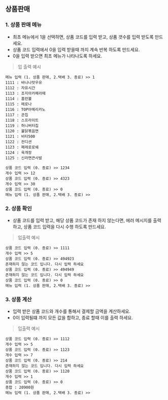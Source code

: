 ## 상품판매

### 1. 상품 판매 메뉴	

* 최초 메뉴에서 1을 선택하면, 상품 코드를 입력 받고, 상품 갯수를 입력 받도록 만드세요. 
* 상품 코드 입력에서 0을 입력 받을때 까지 계속 반복 하도록 만드세요. 
* 0을 입력 받으면 최초 메뉴가 나타나도록 하세요. 

> 입 출력 예시 

```
메뉴 입력 (1. 상품 판매, 2.택배 3. 종료) >> 1
1111 : 바나나맛우유
1112 : 자유시간
1113 : 조지아카페라떼
1114 : 홈런볼
1115 : 메로나
1116 : TOP아메리카노
1117 : 콘칩
1118 : 스프라이트
1119 : 허니버터칩
1120 : 불닭볶음면
1121 : 비타500
1122 : 컨디션
1123 : 페레로로쉐
1124 : 육개장
1125 : 신라면큰사발

상품 코드 입력 (0. 종료) >> 1234
개수 입력 >> 12
상품 코드 입력 (0. 종료) >> 4323
개수 입력 >> 30
상품 코드 입력 (0. 종료) >> 0
메뉴 입력 (1. 상품 판매, 2.택배 3. 종료) >> 
```

### 2. 상품 확인

* 상품 코드를 입력 받고, 해당 상품 코드가 존재 하지 않는다면, 에러 메시지를 출력 하고, 상품 코드 입력을 다시 수행 하도록 만드세요. 

> 입출력 예시

```
상품 코드 입력 (0. 종료) >> 1111
개수 입력 >> 5
상품 코드 입력 (0. 종료) >> 494923
존재하지 않는 코드 입니다. 다시 입력 하세요
상품 코드 입력 (0. 종료) >> 494949
존재하지 않는 코드 입니다. 다시 입력 하세요
상품 코드 입력 (0. 종료) >> 0
메뉴 입력 (1. 상품 판매, 2.택배 3. 종료) >> 
```

### 3. 상품 계산 

* 입력 받은 상품 코드와 개수를 통해서 결제할 금액을 계산하세요. 
* 0이 입력될떄 까지 모든 값을 합하고, 종료 할때 이를 출력 하세요. 

> 입출력 예시 

```
상품 코드 입력 (0. 종료) >> 1112
개수 입력 >> 5
상품 코드 입력 (0. 종료) >> 1123
개수 입력 >> 7
상품 코드 입력 (0. 종료) >> 214
존재하지 않는 코드 입니다. 다시 입력 하세요
상품 코드 입력 (0. 종료) >> 1120
개수 입력 >> 1
상품 코드 입력 (0. 종료) >> 0
총합 : 20900원 
메뉴 입력 (1. 상품 판매, 2.택배 3. 종료) >> 
```